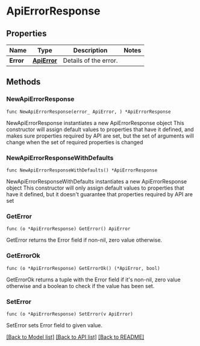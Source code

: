 # ApiErrorResponse

## Properties

Name | Type | Description | Notes
------------ | ------------- | ------------- | -------------
**Error** | [**ApiError**](ApiError.md) | Details of the error. | 

## Methods

### NewApiErrorResponse

`func NewApiErrorResponse(error_ ApiError, ) *ApiErrorResponse`

NewApiErrorResponse instantiates a new ApiErrorResponse object
This constructor will assign default values to properties that have it defined,
and makes sure properties required by API are set, but the set of arguments
will change when the set of required properties is changed

### NewApiErrorResponseWithDefaults

`func NewApiErrorResponseWithDefaults() *ApiErrorResponse`

NewApiErrorResponseWithDefaults instantiates a new ApiErrorResponse object
This constructor will only assign default values to properties that have it defined,
but it doesn't guarantee that properties required by API are set

### GetError

`func (o *ApiErrorResponse) GetError() ApiError`

GetError returns the Error field if non-nil, zero value otherwise.

### GetErrorOk

`func (o *ApiErrorResponse) GetErrorOk() (*ApiError, bool)`

GetErrorOk returns a tuple with the Error field if it's non-nil, zero value otherwise
and a boolean to check if the value has been set.

### SetError

`func (o *ApiErrorResponse) SetError(v ApiError)`

SetError sets Error field to given value.



[[Back to Model list]](../README.md#documentation-for-models) [[Back to API list]](../README.md#documentation-for-api-endpoints) [[Back to README]](../README.md)


